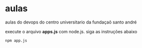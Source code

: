 # aulas
aulas do devops do centro universitario da fundaçaõ santo andré

execute o arquivo **apps.js** com node.js. siga as instruções abaixo

```
npm app.js
```
